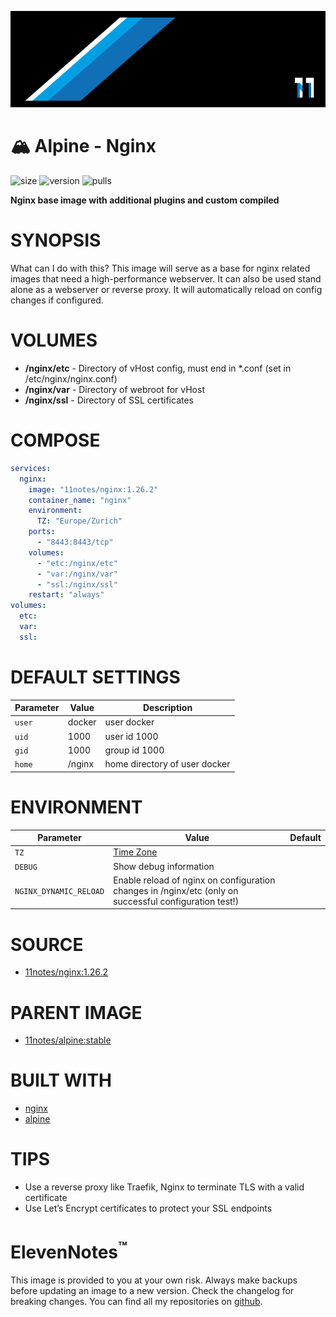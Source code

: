 ![Banner](https://github.com/11notes/defaults/blob/main/static/img/banner.png?raw=true)

# 🏔️ Alpine - Nginx
![size](https://img.shields.io/docker/image-size/11notes/nginx/1.26.2?color=0eb305) ![version](https://img.shields.io/docker/v/11notes/nginx/1.26.2?color=eb7a09) ![pulls](https://img.shields.io/docker/pulls/11notes/nginx?color=2b75d6)

**Nginx base image with additional plugins and custom compiled**

# SYNOPSIS
What can I do with this? This image will serve as a base for nginx related images that need a high-performance webserver. It can also be used stand alone as a webserver or reverse proxy. It will automatically reload on config changes if configured.

# VOLUMES
* **/nginx/etc** - Directory of vHost config, must end in *.conf (set in /etc/nginx/nginx.conf)
* **/nginx/var** - Directory of webroot for vHost
* **/nginx/ssl** - Directory of SSL certificates

# COMPOSE
```yaml
services:
  nginx:
    image: "11notes/nginx:1.26.2"
    container_name: "nginx"
    environment:
      TZ: "Europe/Zurich"
    ports:
      - "8443:8443/tcp"
    volumes:
      - "etc:/nginx/etc"
      - "var:/nginx/var"
      - "ssl:/nginx/ssl"
    restart: "always"
volumes:
  etc:
  var:
  ssl:
```

# DEFAULT SETTINGS
| Parameter | Value | Description |
| --- | --- | --- |
| `user` | docker | user docker |
| `uid` | 1000 | user id 1000 |
| `gid` | 1000 | group id 1000 |
| `home` | /nginx | home directory of user docker |

# ENVIRONMENT
| Parameter | Value | Default |
| --- | --- | --- |
| `TZ` | [Time Zone](https://en.wikipedia.org/wiki/List_of_tz_database_time_zones) | |
| `DEBUG` | Show debug information | |
| `NGINX_DYNAMIC_RELOAD` | Enable reload of nginx on configuration changes in /nginx/etc (only on successful configuration test!) | |

# SOURCE
* [11notes/nginx:1.26.2](https://github.com/11notes/docker-nginx/tree/1.26.2)

# PARENT IMAGE
* [11notes/alpine:stable](https://hub.docker.com/r/11notes/alpine)

# BUILT WITH
* [nginx](https://nginx.org)
* [alpine](https://alpinelinux.org)

# TIPS
* Use a reverse proxy like Traefik, Nginx to terminate TLS with a valid certificate
* Use Let’s Encrypt certificates to protect your SSL endpoints

# ElevenNotes<sup>™️</sup>
This image is provided to you at your own risk. Always make backups before updating an image to a new version. Check the changelog for breaking changes. You can find all my repositories on [github](https://github.com/11notes).
    